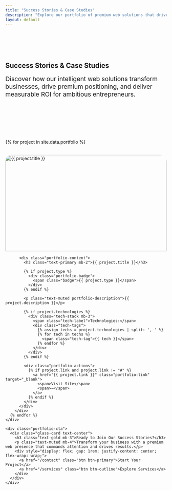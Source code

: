 ```yaml
---
title: "Success Stories & Case Studies"
description: "Explore our portfolio of premium web solutions that drive measurable results for ambitious businesses across Canada."
layout: default
---
```


<section style="padding: 4rem 0; background: var(--rich-charcoal);">
  <div class="container">
    <div class="text-center mb-4">
      <h1 class="font-display">Success Stories & <span class="text-gold">Case Studies</span></h1>
      <p class="text-muted" style="font-size: 1.2rem; max-width: 600px; margin: 0 auto;">Discover how our intelligent web solutions transform businesses, drive premium positioning, and deliver measurable ROI for ambitious entrepreneurs.</p>
    </div>
  </div>
</section>

<section style="padding: 4rem 0;">
  <div class="container">
    <div class="portfolio-grid">
      {% for project in site.data.portfolio %}
        <div class="portfolio-card glass-card">
          <div class="portfolio-image">
            <img src="{{ '/assets/images/portfolio/' | append: project.image | relative_url }}" alt="{{ project.title }}" />
            <div class="portfolio-overlay">
              <div class="overlay-content">
                {% if project.link and project.link != "#" %}
                  <a href="{{ project.link }}" class="btn btn-primary" target="_blank">View Live Site</a>
                {% endif %}
              </div>
            </div>
          </div>
          
          <div class="portfolio-content">
            <h3 class="text-primary mb-2">{{ project.title }}</h3>
            
            {% if project.type %}
              <div class="portfolio-badge">
                <span class="badge">{{ project.type }}</span>
              </div>
            {% endif %}
            
            <p class="text-muted portfolio-description">{{ project.description }}</p>
            
            {% if project.technologies %}
              <div class="tech-stack mb-3">
                <span class="tech-label">Technologies:</span>
                <div class="tech-tags">
                  {% assign techs = project.technologies | split: ', ' %}
                  {% for tech in techs %}
                    <span class="tech-tag">{{ tech }}</span>
                  {% endfor %}
                </div>
              </div>
            {% endif %}
            
            <div class="portfolio-actions">
              {% if project.link and project.link != "#" %}
                <a href="{{ project.link }}" class="portfolio-link" target="_blank">
                  <span>Visit Site</span>
                  <span>→</span>
                </a>
              {% endif %}
            </div>
          </div>
        </div>
      {% endfor %}
    </div>
    
    <div class="portfolio-cta">
      <div class="glass-card text-center">
        <h3 class="text-gold mb-3">Ready to Join Our Success Stories?</h3>
        <p class="text-muted mb-4">Transform your business with a premium web presence that commands attention and drives results.</p>
        <div style="display: flex; gap: 1rem; justify-content: center; flex-wrap: wrap;">
          <a href="/contact" class="btn btn-primary">Start Your Project</a>
          <a href="/services" class="btn btn-outline">Explore Services</a>
        </div>
      </div>
    </div>
  </div>
</section>

<style>
.portfolio-grid {
  display: grid;
  grid-template-columns: repeat(auto-fit, minmax(400px, 1fr));
  gap: 2rem;
  margin-bottom: 4rem;
}

.portfolio-card {
  background: var(--glass-bg);
  border: 1px solid var(--glass-border);
  border-radius: 20px;
  overflow: hidden;
  transition: all 0.3s ease;
  position: relative;
}

.portfolio-card:hover {
  transform: translateY(-10px);
  box-shadow: var(--shadow-large);
  border-color: var(--champagne-gold);
}

.portfolio-image {
  position: relative;
  overflow: hidden;
  height: 300px;
}

.portfolio-image img {
  width: 100%;
  height: 100%;
  object-fit: cover;
  object-position: center top;
  transition: transform 0.3s ease;
}

.portfolio-overlay {
  position: absolute;
  top: 0;
  left: 0;
  right: 0;
  bottom: 0;
  background: rgba(0, 0, 0, 0.8);
  display: flex;
  align-items: center;
  justify-content: center;
  opacity: 0;
  transition: opacity 0.3s ease;
}

.portfolio-card:hover .portfolio-overlay {
  opacity: 1;
}

.portfolio-card:hover .portfolio-image img {
  transform: scale(1.05);
}

.overlay-content {
  text-align: center;
}

.portfolio-content {
  padding: 2rem;
}

.portfolio-badge {
  margin-bottom: 1rem;
}

.badge {
  display: inline-block;
  background: linear-gradient(135deg, var(--champagne-gold), var(--electric-blue));
  color: var(--deep-black);
  padding: 0.5rem 1rem;
  border-radius: 20px;
  font-size: 0.85rem;
  font-weight: 600;
  text-transform: uppercase;
  letter-spacing: 0.5px;
}

.portfolio-description {
  line-height: 1.7;
  margin-bottom: 1.5rem;
}

.tech-stack {
  border-top: 1px solid var(--glass-border);
  padding-top: 1rem;
}

.tech-label {
  color: var(--text-muted);
  font-size: 0.9rem;
  font-weight: 500;
  display: block;
  margin-bottom: 0.5rem;
}

.tech-tags {
  display: flex;
  flex-wrap: wrap;
  gap: 0.5rem;
}

.tech-tag {
  background: var(--elevated-dark);
  color: var(--electric-blue);
  padding: 0.3rem 0.8rem;
  border-radius: 15px;
  font-size: 0.8rem;
  border: 1px solid rgba(0, 212, 255, 0.2);
}

.portfolio-actions {
  margin-top: 1.5rem;
}

.portfolio-link {
  display: inline-flex;
  align-items: center;
  justify-content: space-between;
  color: var(--champagne-gold);
  text-decoration: none;
  font-weight: 500;
  padding: 0.75rem 1.5rem;
  border: 1px solid var(--champagne-gold);
  border-radius: 25px;
  transition: all 0.3s ease;
  background: transparent;
  width: 100%;
}

.portfolio-link:hover {
  background: var(--champagne-gold);
  color: var(--deep-black);
  box-shadow: var(--glow-gold);
  transform: translateX(5px);
}

.portfolio-cta {
  margin-top: 4rem;
}

@media (max-width: 768px) {
  .portfolio-grid {
    grid-template-columns: 1fr;
    gap: 1.5rem;
  }
  
  .portfolio-card {
    margin: 0 auto;
    max-width: 400px;
  }
  
  .portfolio-content {
    padding: 1.5rem;
  }
}
</style> 